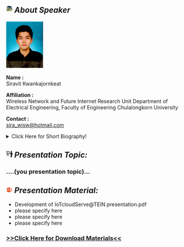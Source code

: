 ## <img width="3.5%" src="/Agenda/picture/biblio.png" /><link rel="stylesheet" type="text/css" media="all" href="./css/logo.css"/> <i class = "fa fa-handshake-p" aria-hidden="true">About Speaker</i> 

<img width="20%" alt="your_picture" src ="/Presentation_program/13_Cloud_Based_Smart_Energy/picture/myPicture.png" />

**Name :**<br> Siravit Kwankajornkeat

**Affiliation :**<br> Wireless Network and Future Internet Research Unit Department of Electrical Engineering, Faculty of Engineering Chulalongkorn University

**Contact :**<br> sira_wisw@hotmail.com

<details>
    <summary>Click Here for Short Biography!</summary>
    ....(Optional)....
</details>

## <img width="3.5%" src="/Agenda/picture/present.png" /><link rel="stylesheet" type="text/css" media="all" href="./css/logo.css"/> <i class = "fa fa-handshake-p" aria-hidden="true">Presentation Topic:</i>
<h3> ....(you presentation topic)...</h3>

## <img width="3.5%" src="/Agenda/picture/material.png" /><link rel="stylesheet" type="text/css" media="all" href="./css/logo.css"/> <i class = "fa fa-handshake-p" aria-hidden="true">Presentation Material:</i>
- Development of IoTcloudServe@TEIN presentation.pdf <br>
- please specify here <br>
- please specify here <br>
- please specify here <br>
<h3><a href="/Presentation_program/13_Cloud_Based_Smart_Energy/presentation_material">>>Click Here for Download Materials<<</a></h3>